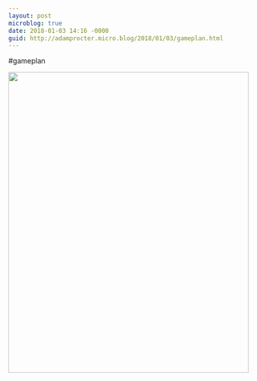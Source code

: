 ```yaml
---
layout: post
microblog: true
date: 2018-01-03 14:16 -0000
guid: http://adamprocter.micro.blog/2018/01/03/gameplan.html
---
```

#gameplan

<img src="http://discursive.adamprocter.co.uk/uploads/2018/222755b246.jpg" width="480" height="600" />
